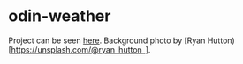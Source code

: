 # odin-weather

Project can be seen [here](https://zenspace55.github.io/odin-weather/). Background photo by [Ryan Hutton)[https://unsplash.com/@ryan_hutton_].

